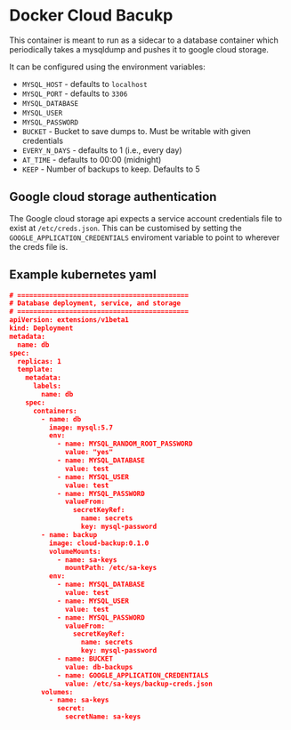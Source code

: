 # Docker Cloud Bacukp

This container is meant to run as a sidecar to a database container which periodically
takes a mysqldump and pushes it to google cloud storage.

It can be configured using the environment variables:
  - `MYSQL_HOST` - defaults to `localhost`
  - `MYSQL_PORT` - defaults to `3306`
  - `MYSQL_DATABASE`
  - `MYSQL_USER`
  - `MYSQL_PASSWORD`
  - `BUCKET` - Bucket to save dumps to. Must be writable with given credentials
  - `EVERY_N_DAYS` - defaults to 1 (i.e., every day)
  - `AT_TIME` - defaults to 00:00 (midnight)
  - `KEEP` - Number of backups to keep. Defaults to 5

## Google cloud storage authentication

The Google cloud storage api expects a service account credentials file to exist at
`/etc/creds.json`. This can be customised by setting the
`GOOGLE_APPLICATION_CREDENTIALS` enviroment variable to point to wherever the creds file
is.

## Example kubernetes yaml

```json
# ===========================================
# Database deployment, service, and storage
# ===========================================
apiVersion: extensions/v1beta1
kind: Deployment
metadata:
  name: db
spec:
  replicas: 1
  template:
    metadata:
      labels:
        name: db
    spec:
      containers:
        - name: db
          image: mysql:5.7
          env:
            - name: MYSQL_RANDOM_ROOT_PASSWORD
              value: "yes"
            - name: MYSQL_DATABASE
              value: test
            - name: MYSQL_USER
              value: test
            - name: MYSQL_PASSWORD
              valueFrom:
                secretKeyRef:
                  name: secrets
                  key: mysql-password
        - name: backup
          image: cloud-backup:0.1.0
          volumeMounts:
            - name: sa-keys
              mountPath: /etc/sa-keys
          env:
            - name: MYSQL_DATABASE
              value: test
            - name: MYSQL_USER
              value: test
            - name: MYSQL_PASSWORD
              valueFrom:
                secretKeyRef:
                  name: secrets
                  key: mysql-password
            - name: BUCKET
              value: db-backups
            - name: GOOGLE_APPLICATION_CREDENTIALS
              value: /etc/sa-keys/backup-creds.json
        volumes:
          - name: sa-keys
            secret:
              secretName: sa-keys
```
